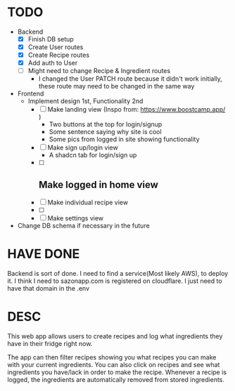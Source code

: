 # TODO
- Backend
    - [X] Finish DB setup 
    - [X] Create User routes
    - [X] Create Recipe routes
    - [X] Add auth to User 
    - [ ] Might need to change Recipe & Ingredient routes
        - I changed the User PATCH route because it didn't work initially, these route may need to be changed in the same way
- Frontend
    - Implement design 1st, Functionality 2nd
        - [ ] Make landing view (Inspo from: https://www.boostcamp.app/ )
            - Two buttons at the top for login/signup
            - Some sentence saying why site is cool
            - Some pics from logged in site showing functionality
        - [ ] Make sign up/login view
            - A shadcn tab for login/sign up
        - [ ] Make logged in home view
            - 
        - [ ] Make individual recipe view
        - [ ] 
        - [ ] Make settings view

- Change DB schema if necessary in the future

# HAVE DONE
Backend is sort of done. I need to find a service(Most likely AWS), to deploy it. I think I need to 
sazonapp.com is registered on cloudflare. I just need to have that domain in the .env

# DESC
This web app allows users to create recipes and log what ingredients they have in their fridge right now. 

The app can then filter recipes showing you what recipes you can make with your current ingredients. You can also click on recipes and see what ingredients you have/lack in order to make the recipe.
Whenever a recipe is logged, the ingredients are automatically removed from stored ingredients.